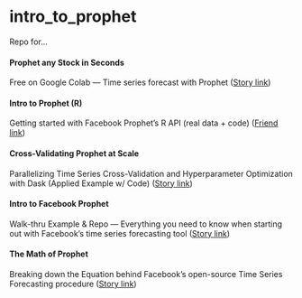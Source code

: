 # intro_to_prophet
Repo for...

#### Prophet any Stock in Seconds
Free on Google Colab — Time series forecast with Prophet ([Story link](https://medium.com/dropout-analytics/prophet-any-stock-in-seconds-5f9479977aea))

#### Intro to Prophet (R)
Getting started with Facebook Prophet’s R API (real data + code) ([Friend link](https://medium.com/dropout-analytics/intro-to-prophet-r-7f650f86adc7?source=friends_link&sk=6d1b17788f9a23336a190b479b9cd8ec))

#### Cross-Validating Prophet at Scale
Parallelizing Time Series Cross-Validation and Hyperparameter Optimization with Dask (Applied Example w/ Code) ([Story link](https://medium.com/dropout-analytics/cross-validating-prophet-at-scale-72b1a21b6433?source))

#### Intro to Facebook Prophet
Walk-thru Example & Repo — Everything you need to know when starting out with Facebook’s time series forecasting tool ([Story link](https://medium.com/future-vision/intro-to-prophet-9d5b1cbd674e?source))

#### The Math of Prophet
Breaking down the Equation behind Facebook’s open-source Time Series Forecasting procedure ([Story link](https://medium.com/future-vision/the-math-of-prophet-46864fa9c55a?source=friends_link&sk=b7e8f8209ff2c020928655cf1cd3552c))
